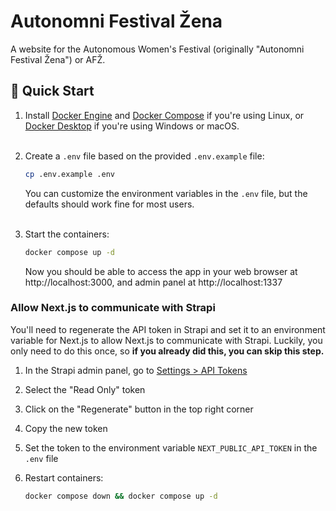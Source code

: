 # Autonomni Festival Žena

A website for the Autonomous Women's Festival (originally "Autonomni Festival
Žena") or AFŽ.

## 🚀 Quick Start

1. Install [Docker Engine](https://docs.docker.com/engine/) and
   [Docker Compose](https://docs.docker.com/compose/) if you're using
   Linux, or [Docker Desktop](https://docs.docker.com/desktop/) if you're
   using Windows or macOS.
   <br/><br/>

2. Create a `.env` file based on the provided `.env.example` file:

   ```bash
   cp .env.example .env
   ```

   You can customize the environment variables in the `.env` file, but the
   defaults should work fine for most users.
   <br/><br/>

3. Start the containers:

   ```bash
   docker compose up -d
   ```

   Now you should be able to access the app in your web browser
   at http://localhost:3000, and admin panel at http://localhost:1337

### Allow Next.js to communicate with Strapi

You'll need to regenerate the API token in Strapi and set it to an environment
variable for Next.js to allow Next.js to communicate with Strapi. Luckily, you
only need to do this once, so **if you already did this, you can skip this
step.**

1. In the Strapi admin panel, go to
   [Settings > API Tokens](http://localhost:1337/admin/settings/api-tokens)
2. Select the "Read Only" token
3. Click on the "Regenerate" button in the top right corner
4. Copy the new token
5. Set the token to the environment variable `NEXT_PUBLIC_API_TOKEN` in the
   `.env` file
6. Restart containers:

   ```bash
   docker compose down && docker compose up -d
   ```
